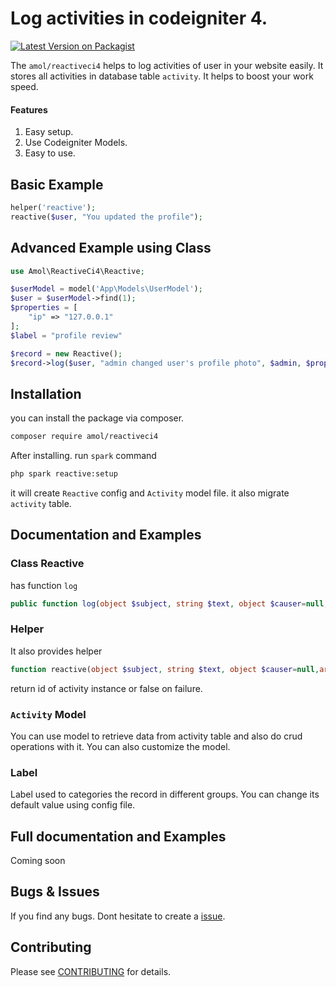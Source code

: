 # Log activities in codeigniter 4.

[![Latest Version on Packagist](https://img.shields.io/packagist/v/amol/reactiveci4.svg?style=flat-square)](https://packagist.org/packages/amol/reactiveci4)

The `amol/reactiveci4` helps to log activities of user in your website easily. It stores all activities in database table `activity`.
It helps to boost your work speed.

#### Features
1. Easy setup.
2. Use Codeigniter Models.
3. Easy to use.

## Basic Example
```php
helper('reactive');
reactive($user, "You updated the profile");
```

## Advanced Example using Class
```php
use Amol\ReactiveCi4\Reactive;

$userModel = model('App\Models\UserModel');
$user = $userModel->find(1);
$properties = [
    "ip" => "127.0.0.1"
];
$label = "profile review"

$record = new Reactive();
$record->log($user, "admin changed user's profile photo", $admin, $properties, $label);
```

## Installation
you can install the package via composer.
```bash
composer require amol/reactiveci4
```

After installing. run `spark` command
```bash
php spark reactive:setup
```
it will create `Reactive` config and `Activity` model file.
it also migrate `activity` table.

## Documentation and Examples

### Class Reactive
has function `log`
```php
public function log(object $subject, string $text, object $causer=null,array $properties=[], string $label=null ): id|false
```
### Helper
It also provides helper
```php
function reactive(object $subject, string $text, object $causer=null,array $properties=[], string $label=null )
```
return id of activity instance or false on failure.

### `Activity` Model
You can use model to retrieve data from activity table and also do crud operations with it. You can also customize the model.

### Label
Label used to categories the record in different groups.
You can change its default value using config file.

## Full documentation and Examples
Coming soon

## Bugs & Issues
If you find any bugs. Dont hesitate to create a [issue](https://github.com/AmolKumarGupta/ReactiveCi4/issues).

## Contributing
Please see [CONTRIBUTING](https://github.com/AmolKumarGupta/ReactiveCi4/blob/master/CONTRIBUTING.md) for details.
